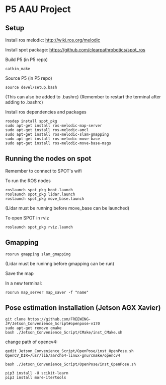 # P5 AAU Project

## Setup

Install ros melodic: http://wiki.ros.org/melodic

Install spot package: https://github.com/clearpathrobotics/spot_ros

Build P5 (in P5 repo)

```
catkin_make
```
Source P5 (in P5 repo)

```
source devel/setup.bash
```
(This can also be added to .bashrc)
(Remember to restart the terminal after adding to .bashrc)

Install ros dependencies and packages

```
rosdep install spot_pkg
sudo apt-get install ros-melodic-map-server
sudo apt-get install ros-melodic-amcl
sudo apt-get install ros-melodic-slam-gmapping
sudo apt-get install ros-melodic-move-base
sudo apt-get install ros-melodic-move-base-msgs
```

## Running the nodes on spot

Remember to connect to SPOT's wifi

To run the ROS nodes

```
roslaunch spot_pkg boot.launch
roslaunch spot_pkg lidar.launch
roslaunch spot_pkg move_base.launch
```
(Lidar must be running before move_base can be launched)

To open SPOT in rviz
```
roslaunch spot_pkg rviz.launch
```
## Gmapping

```
rosrun gmapping slam_gmapping 
```
(Lidar must be runinng before gmapping can be run)

Save the map

In a new terminal:
```
rosrun map_server map_saver -f "name"
```


## Pose estimation installation (Jetson AGX Xavier)

```
git clone https://github.com/FREEWING-JP/Jetson_Convenience_Script#openpose-v170
sudo apt-get remove cmake
bash ./Jetson_Convenience_Script/CMake/inst_CMake.sh
```
change path of opencv4:

```
gedit Jetson_Convenience_Script/OpenPose/inst_OpenPose.sh
OpenCV_DIR=/usr/lib/aarch64-linux-gnu/cmake/opencv4
```

```
bash ./Jetson_Convenience_Script/OpenPose/inst_OpenPose.sh

pip3 install -U scikit-learn
pip3 install more-itertools
``` 
